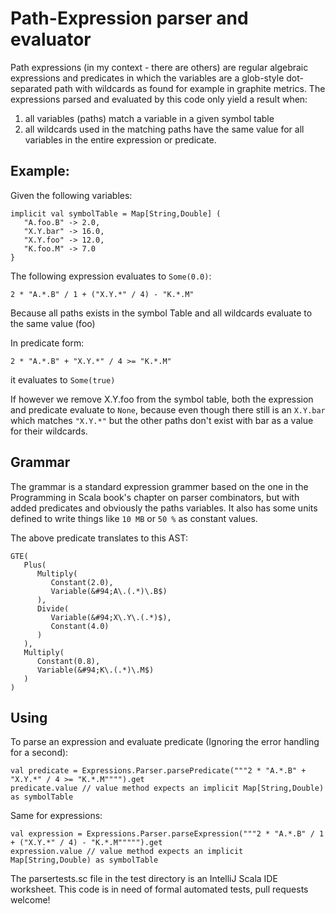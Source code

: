 Path-Expression parser and evaluator
====================================

Path expressions (in my context - there are others) are regular algebraic expressions and predicates in which the variables are
a glob-style dot-separated path with wildcards as found for example in graphite metrics.
The expressions parsed and evaluated by this code only yield a result when:

1. all variables (paths) match a variable in a given symbol table
2. all wildcards used in the matching paths have the same value for all variables in the entire expression or predicate.

Example:
--------
Given the following variables:

    implicit val symbolTable = Map[String,Double] (
       "A.foo.B" -> 2.0,
       "X.Y.bar" -> 16.0,
       "X.Y.foo" -> 12.0,
       "K.foo.M" -> 7.0
    }

The following expression evaluates to `Some(0.0)`:

    2 * "A.*.B" / 1 + ("X.Y.*" / 4) - "K.*.M"

Because all paths exists in the symbol Table and all wildcards evaluate to the same value (foo)

In predicate form:

    2 * "A.*.B" + "X.Y.*" / 4 >= "K.*.M"

it evaluates to `Some(true)`

If however we remove X.Y.foo from the symbol table, both the expression and predicate evaluate to `None`,
because even though there still is an `X.Y.bar` which matches `"X.Y.*"` but the other paths don't exist with
bar as a value for their wildcards.

Grammar
-------
The grammar is a standard expression grammer based on the one in the Programming in Scala book's chapter on parser combinators, but with added
predicates and obviously the paths variables. It also has some units defined to write things like `10 MB` or `50 %` as constant values.

The above predicate translates to this AST:

    GTE(
       Plus(
          Multiply(
             Constant(2.0),
             Variable(&#94;A\.(.*)\.B$)
          ),
          Divide(
             Variable(&#94;X\.Y\.(.*)$),
             Constant(4.0)
          )
       ),
       Multiply(
          Constant(0.8),
          Variable(&#94;K\.(.*)\.M$)
       )
    )

Using
-----
To parse an expression and evaluate predicate (Ignoring the error handling for a second):


    val predicate = Expressions.Parser.parsePredicate("""2 * "A.*.B" + "X.Y.*" / 4 >= "K.*.M"""").get
    predicate.value // value method expects an implicit Map[String,Double) as symbolTable


Same for expressions:

    val expression = Expressions.Parser.parseExpression("""2 * "A.*.B" / 1 + ("X.Y.*" / 4) - "K.*.M""""").get
    expression.value // value method expects an implicit Map[String,Double) as symbolTable


The parsertests.sc file in the test directory is an IntelliJ Scala IDE worksheet. This code is in need of formal automated tests, pull requests welcome!